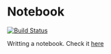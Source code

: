 # Notebook

[![Build Status](https://travis-ci.org/jaimejim/book.svg?branch=master)](https://travis-ci.org/jaimejim/book)

Writting a notebook. Check it [here](https://jaimejim.github.io/book/)
